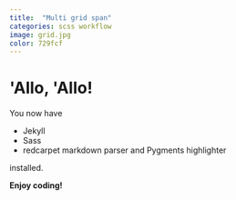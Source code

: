 ```yaml
---
title:  "Multi grid span"
categories: scss workflow
image: grid.jpg
color: 729fcf
---
```


# 'Allo, 'Allo!

You now have

- Jekyll
- Sass
- redcarpet markdown parser and Pygments highlighter

installed.

**Enjoy coding!**
